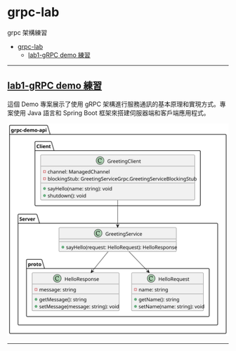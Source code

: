 # grpc-lab

grpc 架構練習

- [grpc-lab](#grpc-lab)
  - [lab1-gRPC demo 練習](#lab1-grpc-demo-練習)

---

## [lab1-gRPC demo 練習](./doc/lab1_grpc_demo_simple.md)

這個 Demo 專案展示了使用 gRPC 架構進行服務通訊的基本原理和實現方式。專案使用 Java 語言和 Spring Boot 框架來搭建伺服器端和客戶端應用程式。

![lab_grpc_demo](./out/lab1/lab_grpc_demo.svg)

---
